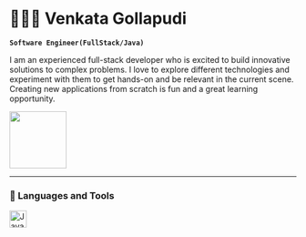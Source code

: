 # 🧑🏽‍💻 Venkata Gollapudi

**`Software Engineer(FullStack/Java)`**

I am an experienced full-stack developer who is excited to build innovative solutions to complex problems. I love to explore different technologies and experiment with them to get hands-on and be relevant in the current scene. Creating new applications from scratch is fun and a great learning opportunity.

<img width="100px" src="https://github.com/ragtk49/ragtk49/assets/77735586/5ac91f6e-9a8c-4af8-94e8-807e3ae845fd
"/>

---
### 🧰 Languages and Tools

<img align="left" alt="Java" width="30px" style="padding-right:10px" src="[https://cdn.jsdelivr.net/gh/devicons/devicon@latest/devicon.min.css](https://cdn.jsdelivr.net/gh/devi)" /> 





<!--
**ragtk49/ragtk49** is a ✨ _special_ ✨ repository because its `README.md` (this file) appears on your GitHub profile.

Here are some ideas to get you started:

- 🔭 I’m currently working on ...
- 🌱 I’m currently learning ...
- 👯 I’m looking to collaborate on ...
- 🤔 I’m looking for help with ...
- 💬 Ask me about ...
- 📫 How to reach me: ...
- 😄 Pronouns: ...
- ⚡ Fun fact: ...
-->
